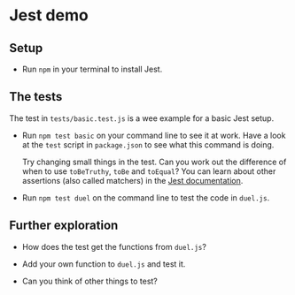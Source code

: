 # Jest demo

## Setup

* Run `npm` in your terminal to install Jest.

## The tests

The test in `tests/basic.test.js` is a wee example for a basic Jest setup.

* Run `npm test basic` on your command line to see it at work. Have a look at the `test` script in `package.json` to see what this command is doing.

  Try changing small things in the test. Can you work out the difference of when to use `toBeTruthy`, `toBe` and `toEqual`? You can learn about other assertions (also called matchers) in the [Jest documentation](https://facebook.github.io/jest/docs/en/using-matchers.html#content).

* Run `npm test duel` on the command line to test the code in `duel.js`.


## Further exploration

* How does the test get the functions from `duel.js`?

* Add your own function to `duel.js` and test it.

* Can you think of other things to test?

